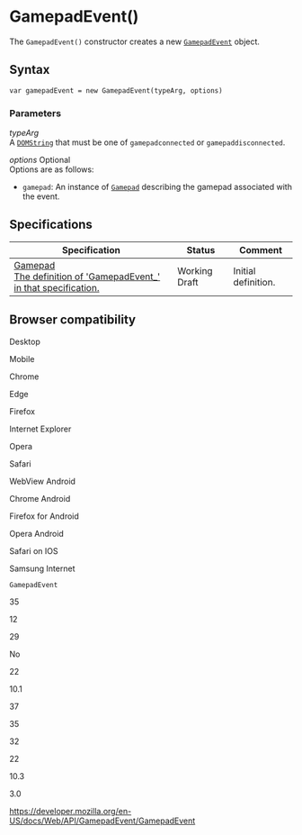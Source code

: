 # GamepadEvent()

The `GamepadEvent()` constructor creates a new [`GamepadEvent`](../gamepadevent) object.

## Syntax

    var gamepadEvent = new GamepadEvent(typeArg, options)

### Parameters

_typeArg_  
A [`DOMString`](../domstring) that must be one of `gamepadconnected` or `gamepaddisconnected`.

_options_ <span class="badge inline optional">Optional</span>  
Options are as follows:

- `gamepad`: An instance of [`Gamepad`](../gamepad) describing the gamepad associated with the event.

## Specifications

<table><thead><tr class="header"><th>Specification</th><th>Status</th><th>Comment</th></tr></thead><tbody><tr class="odd"><td><a href="https://w3c.github.io/gamepad/#gamepadevent-interface">Gamepad<br />
<span class="small">The definition of 'GamepadEvent_' in that specification.</span></a></td><td><span class="spec-wd">Working Draft</span></td><td>Initial definition.</td></tr></tbody></table>

## Browser compatibility

Desktop

Mobile

Chrome

Edge

Firefox

Internet Explorer

Opera

Safari

WebView Android

Chrome Android

Firefox for Android

Opera Android

Safari on IOS

Samsung Internet

`GamepadEvent`

35

12

29

No

22

10.1

37

35

32

22

10.3

3.0

<a href="https://developer.mozilla.org/en-US/docs/Web/API/GamepadEvent/GamepadEvent" class="_attribution-link">https://developer.mozilla.org/en-US/docs/Web/API/GamepadEvent/GamepadEvent</a>

